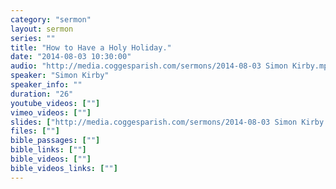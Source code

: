 ```yaml
---
category: "sermon"
layout: sermon
series: ""
title: "How to Have a Holy Holiday."
date: "2014-08-03 10:30:00"
audio: "http://media.coggesparish.com/sermons/2014-08-03 Simon Kirby.mp3"
speaker: "Simon Kirby"
speaker_info: ""
duration: "26"
youtube_videos: [""]
vimeo_videos: [""]
slides: ["http://media.coggesparish.com/sermons/2014-08-03 Simon Kirby.pdf"]
files: [""]
bible_passages: [""]
bible_links: [""]
bible_videos: [""]
bible_videos_links: [""]
---
```

